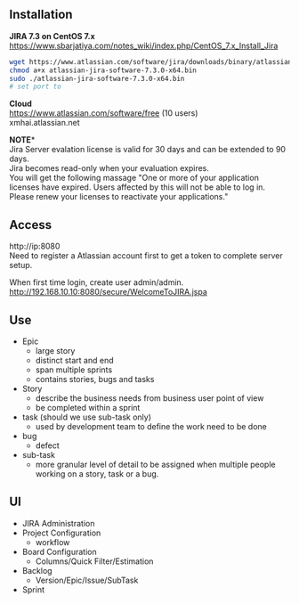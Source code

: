 ## Installation
**JIRA 7.3 on CentOS 7.x**  
https://www.sbarjatiya.com/notes_wiki/index.php/CentOS_7.x_Install_Jira  
```sh
wget https://www.atlassian.com/software/jira/downloads/binary/atlassian-jira-software-7.3.0-x64.bin
chmod a+x atlassian-jira-software-7.3.0-x64.bin
sudo ./atlassian-jira-software-7.3.0-x64.bin
# set port to 
```
**Cloud**  
https://www.atlassian.com/software/free (10 users)  
xmhai.atlassian.net   

**NOTE***  
Jira Server evalation license is valid for 30 days and can be extended to 90 days.  
Jira becomes read-only when your evaluation expires.  
You will get the following massage "One or more of your application licenses have expired. Users affected by this will not be able to log in. Please renew your licenses to reactivate your applications."

## Access
http://ip:8080  
Need to register a Atlassian account first to get a token to complete server setup.  

When first time login, create user admin/admin.  
http://192.168.10.10:8080/secure/WelcomeToJIRA.jspa  

## Use
- Epic  
  - large story
  - distinct start and end
  - span multiple sprints
  - contains stories, bugs and tasks
- Story
  - describe the business needs from business user point of view
  - be completed within a sprint
- task (should we use sub-task only)
  - used by development team to define the work need to be done
- bug
  - defect
- sub-task
  - more granular level of detail to be assigned when multiple people working on a story, task or a bug.  

## UI
- JIRA Administration
- Project Configuration
  - workflow
- Board Configuration
  - Columns/Quick Filter/Estimation
- Backlog
  - Version/Epic/Issue/SubTask
- Sprint
